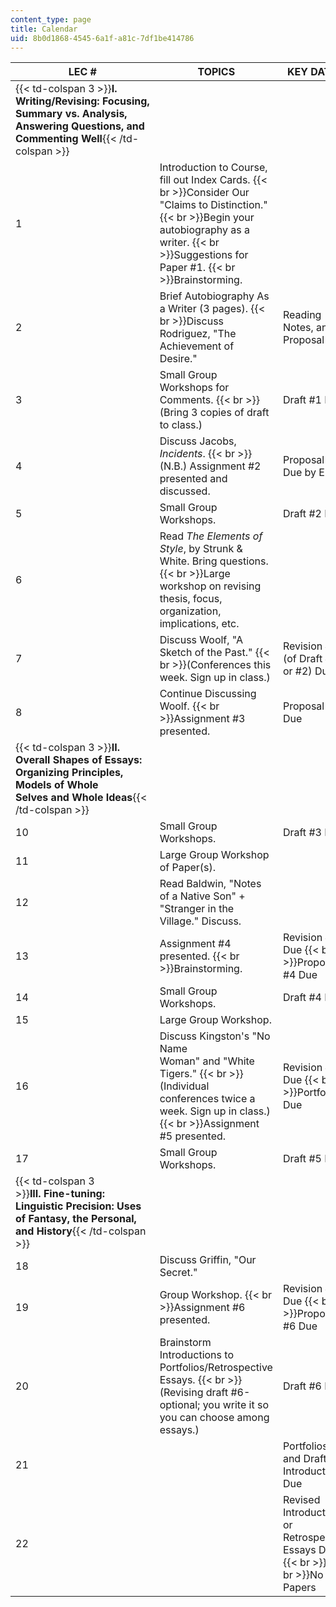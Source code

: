 ```yaml
---
content_type: page
title: Calendar
uid: 8b0d1868-4545-6a1f-a81c-7df1be414786
---
```


| LEC # | TOPICS | KEY DATES |
| --- | --- | --- |
| {{< td-colspan 3 >}}**I. Writing/Revising: Focusing, Summary vs. Analysis, Answering Questions, and Commenting Well**{{< /td-colspan >}} |||
| 1 | Introduction to Course, fill out Index Cards.  {{< br >}}Consider Our "Claims to Distinction."  {{< br >}}Begin your autobiography as a writer.  {{< br >}}Suggestions for Paper #1.  {{< br >}}Brainstorming. | &nbsp; |
| 2 | Brief Autobiography As a Writer (3 pages).  {{< br >}}Discuss Rodriguez, "The Achievement of Desire." | Reading Notes, and Proposal Due |
| 3 | Small Group Workshops for Comments.  {{< br >}}(Bring 3 copies of draft to class.) | Draft #1 Due |
| 4 | Discuss Jacobs, _Incidents_.  {{< br >}}(N.B.) Assignment #2 presented and discussed. | Proposal #2 Due by Email |
| 5 | Small Group Workshops. | Draft #2 Due |
| 6 | Read _The Elements of Style_, by Strunk & White. Bring questions.  {{< br >}}Large workshop on revising thesis, focus, organization, implications, etc. | &nbsp; |
| 7 | Discuss Woolf, "A Sketch of the Past."  {{< br >}}(Conferences this week. Sign up in class.) | Revision #2 (of Draft #1 or #2) Due |
| 8 | Continue Discussing Woolf.  {{< br >}}Assignment #3 presented. | Proposal #3 Due |
| {{< td-colspan 3 >}}**II. Overall Shapes of Essays: Organizing Principles, Models of Whole Selves and Whole Ideas**{{< /td-colspan >}} |||
| 10 | Small Group Workshops. | Draft #3 Due |
| 11 | Large Group Workshop of Paper(s). | &nbsp; |
| 12 | Read Baldwin, "Notes of a Native Son" + "Stranger in the Village." Discuss. | &nbsp; |
| 13 | Assignment #4 presented.  {{< br >}}Brainstorming. | Revision #3 Due  {{< br >}}Proposal #4 Due |
| 14 | Small Group Workshops. | Draft #4 Due |
| 15 | Large Group Workshop. | &nbsp; |
| 16 | Discuss Kingston's "No Name Woman" and "White Tigers."  {{< br >}}(Individual conferences twice a week. Sign up in class.)  {{< br >}}Assignment #5 presented. | Revision #4 Due  {{< br >}}Portfolio Due |
| 17 | Small Group Workshops. | Draft #5 Due |
| {{< td-colspan 3 >}}**III. Fine-tuning: Linguistic Precision: Uses of Fantasy, the Personal, and History**{{< /td-colspan >}} |||
| 18 | Discuss Griffin, "Our Secret." | &nbsp; |
| 19 | Group Workshop.  {{< br >}}Assignment #6 presented. | Revision #5 Due  {{< br >}}Proposal #6 Due |
| 20 | Brainstorm Introductions to Portfolios/Retrospective Essays.  {{< br >}}(Revising draft #6-optional; you write it so you can choose among essays.) | Draft #6 Due |
| 21 | &nbsp; | Portfolios and Draft of Introduction Due |
| 22 | &nbsp; | Revised Introductions or Retrospective Essays Due  {{< br >}}  {{< br >}}No Late Papers